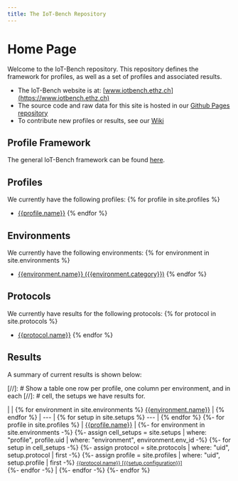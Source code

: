 ```yaml
---
title: The IoT-Bench Repository
---
```


# Home Page

Welcome to the IoT-Bench repository.
This repository defines the framework for profiles, as well as a set of profiles and associated results.
* The IoT-Bench website is at: [www.iotbench.ethz.ch](https://www.iotbench.ethz.ch)
* The source code and raw data for this site is hosted in our [Github Pages repository](https://github.com/iot-benchmark/iot-benchmark.github.io)
* To contribute new profiles or results, see our [Wiki](https://github.com/iot-benchmark/iot-benchmark.github.io/wiki)

## Profile Framework

The general IoT-Bench framework can be found [here](/framework).

## Profiles

We currently have the following profiles:
{% for profile in site.profiles %}
* [{{profile.name}}](/profiles/{{profile.uid}})
{% endfor %}

## Environments

We currently have the following environments:
{% for environment in site.environments %}
* [{{environment.name}} ({{environment.category}})](/environments/{{environment.env_id}})
{% endfor %}

## Protocols

We currently have results for the following protocols:
{% for protocol in site.protocols %}
* [{{protocol.name}}](/protocols/{{protocol.uid}})
{% endfor %}

## Results

A summary of current results is shown below:

[//]: # Show a table one row per profile, one column per environment, and in each
[//]: # cell, the setups we have results for.

|  | {% for environment in site.environments %} [{{environment.name}}](/environments/{{environment.env_id}}) | {% endfor %}
| --- | {% for setup in site.setups %} --- | {% endfor %}
{%- for profile in site.profiles %}
| [{{profile.name}}](/profiles/{{profile.uid}}) |
{%- for environment in site.environments -%}
{%- assign cell_setups = site.setups | where: "profile", profile.uid | where: "environment", environment.env_id -%}
{%- for setup in cell_setups -%}
{%- assign protocol = site.protocols | where: "uid", setup.protocol | first -%}
{%- assign profile = site.profiles | where: "uid", setup.profile | first -%}
<small>[{{protocol.name}} [{{setup.configuration}}]](/setups/{{setup.uid}})</small><br />
{%- endfor -%}
 |
{%- endfor -%}
{%- endfor %}
